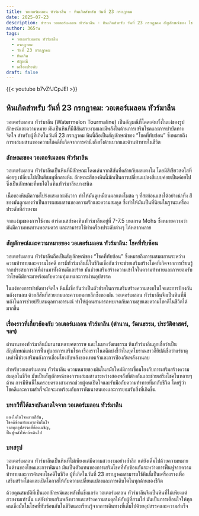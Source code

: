 ```yaml
---
title: วอเตอร์เมลอน ทัวร์มาลีน - หินเกิดสำหรับ วันที่ 23 กรกฎาคม
date: 2025-07-23
description: สำรวจ วอเตอร์เมลอน ทัวร์มาลีน - หินเกิดสำหรับ วันที่ 23 กรกฎาคม สัญลักษณ์ของ โชคที่ทับซ้อน มาเรียนรู้ความหมายลึกซึ้งของหินพิเศษนี้
author: 365วัน
tags:
  - วอเตอร์เมลอน ทัวร์มาลีน
  - กรกฎาคม
  - วันที่ 23 กรกฎาคม
  - หินเกิด
  - อัญมณี
  - เครื่องประดับ
draft: false
---
```


{{< youtube b7vZfJCpJEI >}}

## หินเกิดสำหรับ วันที่ 23 กรกฎาคม: วอเตอร์เมลอน ทัวร์มาลีน

วอเตอร์เมลอน ทัวร์มาลีน (Watermelon Tourmaline) เป็นอัญมณีที่โดดเด่นทั้งในแง่ของรูปลักษณ์และความหมาย มันเป็นหินที่มีสีสันสวยงามและมีพลังในด้านการเสริมโชคและการบำบัดทางจิตใจ สำหรับผู้ที่เกิดในวันที่ 23 กรกฎาคม หินนี้ถือเป็นสัญลักษณ์ของ “โชคที่ทับซ้อน” ซึ่งหมายถึงการผสมผสานของความโชคดีที่เกิดจากการคำนึงถึงทั้งด้านบวกและด้านท้าทายในชีวิต

### ลักษณะของ วอเตอร์เมลอน ทัวร์มาลีน

วอเตอร์เมลอน ทัวร์มาลีนเป็นหินที่มีลักษณะโดดเด่นจากสีสันที่คล้ายกับผลแตงโม โดยมีสีเขียวสดใสที่ค่อยๆ เปลี่ยนไปเป็นสีชมพูที่กลางหิน ลักษณะสีของหินนี้มักเป็นการเปลี่ยนแปลงสีแบบค่อยเป็นค่อยไป ซึ่งเป็นลักษณะที่พบได้ในหินทัวร์มาลีนบางชนิด

เนื้อของหินมีความโปร่งแสงและมันวาว ทำให้มันดูเหมือนผลแตงโมสด ๆ ที่สะท้อนแสงได้อย่างน่าทึ่ง สีของมันถูกมองว่าเป็นการผสมผสานของความรักและความสมดุล ซึ่งทำให้มันเป็นที่นิยมในฐานะเครื่องประดับที่สวยงาม

จากแง่มุมของการใช้งาน ฮาร์ดเนสส์ของหินทัวร์มาลีนอยู่ที่ 7-7.5 บนเกรด Mohs ซึ่งหมายความว่ามันมีความทนทานพอสมควร และสามารถใช้ทำเครื่องประดับต่างๆ ได้หลากหลาย

### สัญลักษณ์และความหมายของ วอเตอร์เมลอน ทัวร์มาลีน: โชคที่ทับซ้อน

วอเตอร์เมลอน ทัวร์มาลีนถือเป็นสัญลักษณ์ของ “โชคที่ทับซ้อน” ซึ่งหมายถึงการผสมผสานระหว่างความท้าทายและความโชคดี การมีทัวร์มาลีนนี้ในชีวิตเชื่อกันว่าจะช่วยเสริมสร้างโชคที่เกิดจากการเรียนรู้จากประสบการณ์ที่ผ่านมาทั้งด้านดีและร้าย มันช่วยเสริมสร้างความเข้าใจในความท้าทายและการยอมรับว่าโชคดีมักจะมาพร้อมกับความทุ่มเทและการผ่านอุปสรรค

ในแง่ของการบำบัดทางจิตใจ หินนี้เชื่อกันว่าเป็นตัวช่วยในการเสริมสร้างความสงบในใจและการป้องกันพลังงานลบ ด้วยสีสันที่สวยงามและความหมายลึกซึ้งของมัน วอเตอร์เมลอน ทัวร์มาลีนจึงเป็นหินที่มีพลังในการช่วยปรับสมดุลทางอารมณ์ ทำให้ผู้คนสามารถพบเจอกับความสุขและความโชคดีในชีวิตได้มากขึ้น

### เรื่องราวที่เกี่ยวข้องกับ วอเตอร์เมลอน ทัวร์มาลีน (ตำนาน, วัฒนธรรม, ประวัติศาสตร์, ฯลฯ)

ตำนานของทัวร์มาลีนมีมานานหลายศตวรรษ และในบางวัฒนธรรม หินทัวร์มาลีนถูกเชื่อว่าเป็นสัญลักษณ์แห่งการฟื้นฟูและการเสริมโชค เรื่องราวในอดีตบ่งชี้ว่าในยุคโบราณชาวอียิปต์เชื่อว่าแร่ธาตุเหล่านี้ช่วยเสริมพลังการเชื่อมโยงกับพลังของเทพเจ้าและการป้องกันพลังงานลบ

สำหรับวอเตอร์เมลอน ทัวร์มาลีน ความหมายของมันในสมัยใหม่มีการเชื่อมโยงกับการเสริมสร้างความสมดุลในชีวิต มันเป็นสัญลักษณ์ของการผสมผสานระหว่างสองพลังที่ต่างกันและช่วยเสริมโชคในหลายๆ ด้าน การมีหินนี้ในครอบครองสามารถช่วยผู้คนเปิดใจและรับมือกับความท้าทายที่มากับชีวิต โดยรู้ว่าโชคดีและความสำเร็จมักจะมาพร้อมกับการพัฒนาตนเองและการยอมรับสิ่งที่เกิดขึ้น

### บทกวีที่ได้แรงบันดาลใจจาก วอเตอร์เมลอน ทัวร์มาลีน

```
แตงโมในใจหลากสีสัน,
โชคดีซ้อนทับแทรกซึมในใจ
จากทุกอุปสรรคที่ต้องเผชิญ,
ฟื้นฟูพลังให้กล้าเดินไป
```

### บทสรุป

วอเตอร์เมลอน ทัวร์มาลีนเป็นหินที่ไม่เพียงแต่มีความสวยงามอย่างล้ำลึก แต่ยังเต็มไปด้วยความหมายในด้านของโชคและการพัฒนา มันเป็นตัวแทนของการเสริมโชคที่ทับซ้อนกันระหว่างการฟื้นฟูจากความท้าทายและการค้นพบโชคดีในชีวิต ผู้ที่เกิดในวันที่ 23 กรกฎาคมสามารถใช้หินนี้เป็นเครื่องรางเพื่อเสริมสร้างโชคและเปิดโอกาสให้กับความเปลี่ยนแปลงและการเติบโตในทุกด้านของชีวิต

ด้วยคุณสมบัติที่เป็นเอกลักษณ์และพลังที่แข็งแกร่ง วอเตอร์เมลอน ทัวร์มาลีนจึงเป็นหินที่ไม่เพียงแต่สวยงามเท่านั้น แต่ยังช่วยเสริมพลังบวกและสร้างความสมดุลให้กับผู้ที่สวมใส่ มันเป็นการเตือนใจให้ทุกคนเชื่อมั่นในโชคที่ทับซ้อนกันในชีวิตและเรียนรู้จากการเดินทางที่เต็มไปด้วยอุปสรรคและความสำเร็จ